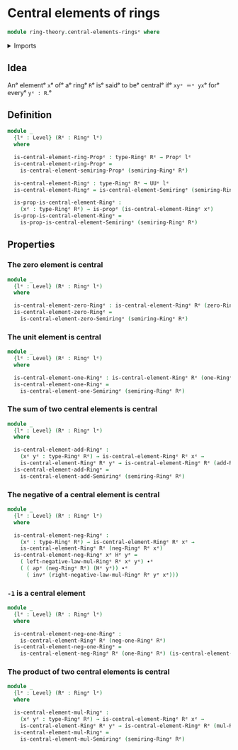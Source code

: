 # Central elements of rings

```agda
module ring-theory.central-elements-ringsᵉ where
```

<details><summary>Imports</summary>

```agda
open import foundation.action-on-identifications-functionsᵉ
open import foundation.identity-typesᵉ
open import foundation.propositionsᵉ
open import foundation.universe-levelsᵉ

open import ring-theory.central-elements-semiringsᵉ
open import ring-theory.ringsᵉ
```

</details>

## Idea

Anᵉ elementᵉ `x`ᵉ ofᵉ aᵉ ringᵉ `R`ᵉ isᵉ saidᵉ to beᵉ centralᵉ ifᵉ `xyᵉ ＝ᵉ yx`ᵉ forᵉ everyᵉ
`yᵉ : R`.ᵉ

## Definition

```agda
module _
  {lᵉ : Level} (Rᵉ : Ringᵉ lᵉ)
  where

  is-central-element-ring-Propᵉ : type-Ringᵉ Rᵉ → Propᵉ lᵉ
  is-central-element-ring-Propᵉ =
    is-central-element-semiring-Propᵉ (semiring-Ringᵉ Rᵉ)

  is-central-element-Ringᵉ : type-Ringᵉ Rᵉ → UUᵉ lᵉ
  is-central-element-Ringᵉ = is-central-element-Semiringᵉ (semiring-Ringᵉ Rᵉ)

  is-prop-is-central-element-Ringᵉ :
    (xᵉ : type-Ringᵉ Rᵉ) → is-propᵉ (is-central-element-Ringᵉ xᵉ)
  is-prop-is-central-element-Ringᵉ =
    is-prop-is-central-element-Semiringᵉ (semiring-Ringᵉ Rᵉ)
```

## Properties

### The zero element is central

```agda
module _
  {lᵉ : Level} (Rᵉ : Ringᵉ lᵉ)
  where

  is-central-element-zero-Ringᵉ : is-central-element-Ringᵉ Rᵉ (zero-Ringᵉ Rᵉ)
  is-central-element-zero-Ringᵉ =
    is-central-element-zero-Semiringᵉ (semiring-Ringᵉ Rᵉ)
```

### The unit element is central

```agda
module _
  {lᵉ : Level} (Rᵉ : Ringᵉ lᵉ)
  where

  is-central-element-one-Ringᵉ : is-central-element-Ringᵉ Rᵉ (one-Ringᵉ Rᵉ)
  is-central-element-one-Ringᵉ =
    is-central-element-one-Semiringᵉ (semiring-Ringᵉ Rᵉ)
```

### The sum of two central elements is central

```agda
module _
  {lᵉ : Level} (Rᵉ : Ringᵉ lᵉ)
  where

  is-central-element-add-Ringᵉ :
    (xᵉ yᵉ : type-Ringᵉ Rᵉ) → is-central-element-Ringᵉ Rᵉ xᵉ →
    is-central-element-Ringᵉ Rᵉ yᵉ → is-central-element-Ringᵉ Rᵉ (add-Ringᵉ Rᵉ xᵉ yᵉ)
  is-central-element-add-Ringᵉ =
    is-central-element-add-Semiringᵉ (semiring-Ringᵉ Rᵉ)
```

### The negative of a central element is central

```agda
module _
  {lᵉ : Level} (Rᵉ : Ringᵉ lᵉ)
  where

  is-central-element-neg-Ringᵉ :
    (xᵉ : type-Ringᵉ Rᵉ) → is-central-element-Ringᵉ Rᵉ xᵉ →
    is-central-element-Ringᵉ Rᵉ (neg-Ringᵉ Rᵉ xᵉ)
  is-central-element-neg-Ringᵉ xᵉ Hᵉ yᵉ =
    ( left-negative-law-mul-Ringᵉ Rᵉ xᵉ yᵉ) ∙ᵉ
    ( ( apᵉ (neg-Ringᵉ Rᵉ) (Hᵉ yᵉ)) ∙ᵉ
      ( invᵉ (right-negative-law-mul-Ringᵉ Rᵉ yᵉ xᵉ)))
```

### `-1` is a central element

```agda
module _
  {lᵉ : Level} (Rᵉ : Ringᵉ lᵉ)
  where

  is-central-element-neg-one-Ringᵉ :
    is-central-element-Ringᵉ Rᵉ (neg-one-Ringᵉ Rᵉ)
  is-central-element-neg-one-Ringᵉ =
    is-central-element-neg-Ringᵉ Rᵉ (one-Ringᵉ Rᵉ) (is-central-element-one-Ringᵉ Rᵉ)
```

### The product of two central elements is central

```agda
module _
  {lᵉ : Level} (Rᵉ : Ringᵉ lᵉ)
  where

  is-central-element-mul-Ringᵉ :
    (xᵉ yᵉ : type-Ringᵉ Rᵉ) → is-central-element-Ringᵉ Rᵉ xᵉ →
    is-central-element-Ringᵉ Rᵉ yᵉ → is-central-element-Ringᵉ Rᵉ (mul-Ringᵉ Rᵉ xᵉ yᵉ)
  is-central-element-mul-Ringᵉ =
    is-central-element-mul-Semiringᵉ (semiring-Ringᵉ Rᵉ)
```